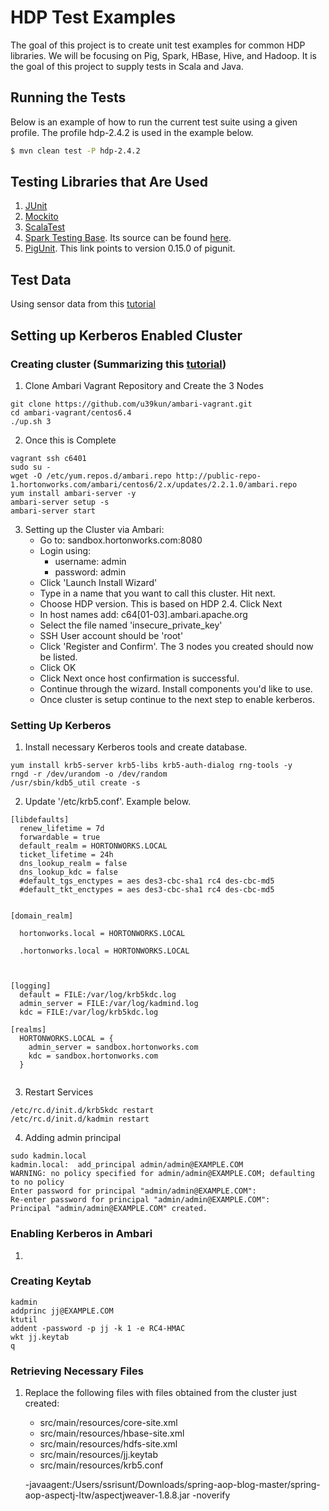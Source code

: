 # HDP Test Examples

The goal of this project is to create unit test examples for common
HDP libraries. We will be focusing on Pig, Spark, HBase, Hive, and
Hadoop. It is the goal of this project to supply tests in Scala and 
Java.

## Running the Tests

Below is an example of how to run the current test suite using a
given profile. The profile hdp-2.4.2 is used in the example below. 

```bash
$ mvn clean test -P hdp-2.4.2
```


## Testing Libraries that Are Used

1. [JUnit](http://junit.org/junit4/)
2. [Mockito](http://mockito.org/)
3. [ScalaTest](http://www.scalatest.org/)
4. [Spark Testing Base](https://spark-packages.org/package/holdenk/spark-testing-base). Its source can be found [here](https://github.com/holdenk/spark-testing-base).
5. [PigUnit](http://pig.apache.org/docs/r0.15.0/test.html#pigunit). This link points to version 0.15.0 of pigunit.


## Test Data

Using sensor data from this [tutorial](http://hortonworks.com/hadoop-tutorial/how-to-analyze-machine-and-sensor-data/)

## Setting up Kerberos Enabled Cluster

### Creating cluster (Summarizing this [tutorial](https://cwiki.apache.org/confluence/display/AMBARI/Quick+Start+Guide))

1. Clone Ambari Vagrant Repository and Create the 3 Nodes
```
git clone https://github.com/u39kun/ambari-vagrant.git
cd ambari-vagrant/centos6.4
./up.sh 3
```

2. Once this is Complete
```
vagrant ssh c6401
sudo su -
wget -O /etc/yum.repos.d/ambari.repo http://public-repo-1.hortonworks.com/ambari/centos6/2.x/updates/2.2.1.0/ambari.repo
yum install ambari-server -y
ambari-server setup -s
ambari-server start
```

3. Setting up the Cluster via Ambari:
    * Go to: sandbox.hortonworks.com:8080
    * Login using: 
        - username: admin
        - password: admin
    * Click 'Launch Install Wizard'
    * Type in a name that you want to call this cluster. Hit next.
    * Choose HDP version. This is based on HDP 2.4. Click Next
    * In host names add: c64[01-03].ambari.apache.org
    * Select the file named 'insecure_private_key'
    * SSH User account should be 'root'
    * Click 'Register and Confirm'. The 3 nodes you created should now be listed.
    * Click OK
    * Click Next once host confirmation is successful.
    * Continue through the wizard. Install components you'd like to use.
    * Once cluster is setup continue to the next step to enable kerberos.
    
### Setting Up Kerberos

1. Install necessary Kerberos tools and create database.

```
yum install krb5-server krb5-libs krb5-auth-dialog rng-tools -y
rngd -r /dev/urandom -o /dev/random
/usr/sbin/kdb5_util create -s
```

2. Update '/etc/krb5.conf'. Example below.

```
[libdefaults]
  renew_lifetime = 7d
  forwardable = true
  default_realm = HORTONWORKS.LOCAL
  ticket_lifetime = 24h
  dns_lookup_realm = false
  dns_lookup_kdc = false
  #default_tgs_enctypes = aes des3-cbc-sha1 rc4 des-cbc-md5
  #default_tkt_enctypes = aes des3-cbc-sha1 rc4 des-cbc-md5


[domain_realm]

  hortonworks.local = HORTONWORKS.LOCAL

  .hortonworks.local = HORTONWORKS.LOCAL



[logging]
  default = FILE:/var/log/krb5kdc.log
  admin_server = FILE:/var/log/kadmind.log
  kdc = FILE:/var/log/krb5kdc.log

[realms]
  HORTONWORKS.LOCAL = {
    admin_server = sandbox.hortonworks.com
    kdc = sandbox.hortonworks.com
  }


```

3. Restart Services

```
/etc/rc.d/init.d/krb5kdc restart
/etc/rc.d/init.d/kadmin restart
```

4. Adding admin principal
```
sudo kadmin.local
kadmin.local:  add_principal admin/admin@EXAMPLE.COM
WARNING: no policy specified for admin/admin@EXAMPLE.COM; defaulting to no policy
Enter password for principal "admin/admin@EXAMPLE.COM":
Re-enter password for principal "admin/admin@EXAMPLE.COM":
Principal "admin/admin@EXAMPLE.COM" created.
```

### Enabling Kerberos in Ambari

1. 

### Creating Keytab

```
kadmin
addprinc jj@EXAMPLE.COM
ktutil
addent -password -p jj -k 1 -e RC4-HMAC
wkt jj.keytab
q
```

### Retrieving Necessary Files

1. Replace the following files with files obtained from the cluster just created:
    * src/main/resources/core-site.xml
    * src/main/resources/hbase-site.xml
    * src/main/resources/hdfs-site.xml
    * src/main/resources/jj.keytab
    * src/main/resources/krb5.conf
    
    -javaagent:/Users/ssrisunt/Downloads/spring-aop-blog-master/spring-aop-aspectj-ltw/aspectjweaver-1.8.8.jar
    -noverify
    
    